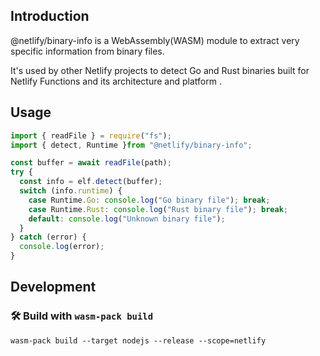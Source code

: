 ## Introduction

@netlify/binary-info is a WebAssembly(WASM) module to extract very specific
information from binary files.

It's used by other Netlify projects to detect Go and Rust binaries built for
Netlify Functions and its architecture and platform .

## Usage

```js
import { readFile } = require("fs");
import { detect, Runtime }from "@netlify/binary-info";

const buffer = await readFile(path);
try {
  const info = elf.detect(buffer);
  switch (info.runtime) {
    case Runtime.Go: console.log("Go binary file"); break;
    case Runtime.Rust: console.log("Rust binary file"); break;
    default: console.log("Unknown binary file");
  }
} catch (error) {
  console.log(error);
}
```

## Development

### 🛠️ Build with `wasm-pack build`

```
wasm-pack build --target nodejs --release --scope=netlify
```
